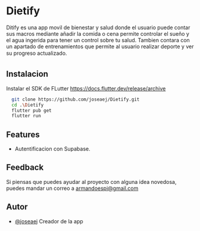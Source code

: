 
# Dietify

Ditify es una app movil de bienestar y salud donde el usuario puede contar sus macros mediante añadir la comida o cena permite controlar el sueño y el agua ingerida para tener un control sobre tu salud. Tambien contara con un apartado de entrenamientos que permite al usuario realizar deporte y ver su progreso actualizado.


## Instalacion

Instalar el SDK de FLutter https://docs.flutter.dev/release/archive

```bash
  git clone https://github.com/joseaej/Dietify.git
  cd .\Dietify
  flutter pub get
  flutter run
```



## Features

- Autentificacion con Supabase.



## Feedback

Si piensas que puedes ayudar al proyecto con alguna idea novedosa, puedes mandar un correo a armandoespi@gmail.com


## Autor

- [@joseaej](https://github.com/joseaej) Creador de la app


